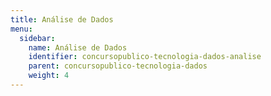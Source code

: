 ```yaml
---
title: Análise de Dados
menu:
  sidebar:
    name: Análise de Dados
    identifier: concursopublico-tecnologia-dados-analise
    parent: concursopublico-tecnologia-dados
    weight: 4
---
```


